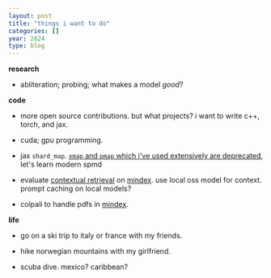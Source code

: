 ```yaml
---
layout: post
title: "things i want to do"
categories: []
year: 2024
type: blog
---
```


**research**

- abliteration; probing; what makes a model *good*?

**code**

- more open source contributions. but what projects? i want to write c++, torch, and jax.

- cuda; gpu programming. 

- jax `shard_map`. [`xmap` and `pmap` which i've used extensively are deprecated](https://github.com/jax-ml/jax/discussions/20312), let's learn modern spmd

- evaluate [contextual retrieval](https://www.anthropic.com/news/contextual-retrieval) on [mindex](https://github.com/LeonEricsson/mindex). use local oss model for context. prompt caching on local models?

- colpali to handle pdfs in [mindex](https://github.com/LeonEricsson/mindex).

**life**

- go on a ski trip to italy or france with my friends.

- hike norwegian mountains with my girlfriend.

- scuba dive. mexico? caribbean?

